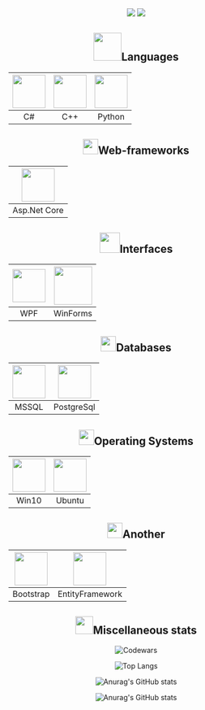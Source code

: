 <!--  Приветствие и направление разработки -->


<div align="center">
  <img src="https://readme-typing-svg.herokuapp.com?size=25&duration=1000&color=16EB00&center=true&vCenter=true&width=25&height=25&lines=%3E"/>
  <img src="https://readme-typing-svg.herokuapp.com?font=Fira+Code&size=25&pause=1000&color=000000&vCenter=true&width=310&height=25&lines=Hi+there%2C+I'm+Dmitrij;Back-end+developer"/>
</div>


<!-- Языки  -->
  
  
<h2 align="center">
  <img width=55px src="https://user-images.githubusercontent.com/86602542/169523990-981beff5-097f-4ba2-af24-fc64a74bfa5e.gif"/>Languages
</h2>
<div align="center">  

  | <img width=65px src="https://user-images.githubusercontent.com/86602542/169523940-1eaa39d9-0dc6-4aa0-9d0b-ac440473a052.png"/> | <img width=65px src="https://user-images.githubusercontent.com/86602542/197863225-493d6828-ecb8-4ddd-8555-0a7b4addc8c4.png"/> | <img width=65px src="https://user-images.githubusercontent.com/86602542/169524407-920644ab-78ee-499d-af82-0a4f38af26b0.png"/> |
  | :-: | :-: | :-: |
  | C# | C++| Python |
  
</div>


<!-- Веб-фреймворки -->


<h2 align="center">
  <img height=30px src="https://user-images.githubusercontent.com/86602542/197358925-81de702b-9efb-4c8a-84cb-35a5a8bfef62.gif"/>Web-frameworks
</h2>
<div align="center">

  | <img width=65px src="https://user-images.githubusercontent.com/86602542/197358883-d3e90aea-6299-4bf6-a05f-86c7a8d68f62.png"/> |
  | :-: |
  | Asp.Net Core |
  
</div>


<!-- Интерфейсы -->


<h2 align="center">
  <img height=40px src="https://user-images.githubusercontent.com/86602542/169526105-70cd46cf-98b7-4547-be82-049d1794357f.gif"/>Interfaces
</h2>
<div align="center">

  | <img width=65px src="https://user-images.githubusercontent.com/86602542/169524774-847a9d66-e57b-48b1-bc04-04263798d7ad.png"/> | <img width=75px src="https://user-images.githubusercontent.com/86602542/217938679-3756572a-fc8c-4bfc-96a5-f3d35884adf9.png"/> |
  | :-: | :-: |
  | WPF | WinForms |
  
</div>


<!-- Базы данных  -->


<h2 align="center">
  <img height=30px src="https://user-images.githubusercontent.com/86602542/169535904-f7b4c627-b7a1-4689-9727-138587107fd5.gif"/>Databases
</h2>
<div align="center">
  
  | <img width=65px src="https://user-images.githubusercontent.com/86602542/169476599-0fbba1f1-a150-47cc-bf24-aa92e4171f7b.png"/> | <img width=65px src="https://user-images.githubusercontent.com/86602542/200839167-c81c3343-1082-42ac-9b7d-ddc2c7184899.png"/> |
  | :-: | :-: |
  | MSSQL | PostgreSql |

</div>


<!--  Операционные системы  -->


<h2 align="center">
  <img height=30px src="https://user-images.githubusercontent.com/86602542/170211393-c0f2dd08-1da7-40cd-bb44-1a3216b4d7ee.gif"/>Operating Systems
</h2>
<div align="center">
  
  | <img width=65px src="https://user-images.githubusercontent.com/86602542/170212088-9b55c4ba-77da-4ca3-97dd-8067e1369d59.png"/> | <img width=65px src="https://user-images.githubusercontent.com/86602542/170211813-77cfbd5f-9829-428a-821a-3db0a2f3d57a.png"/> |
  | :-: | :-: |
  | Win10 | Ubuntu |
  
</div>


<!--  Прочее  -->


<h2 align="center">
  <img height=30px src="https://user-images.githubusercontent.com/86602542/169530095-ed0f5691-96e5-49fb-9122-e62670643361.gif"/>Another
</h2>
<div align="center">
  
  | <img width=65px src="https://user-images.githubusercontent.com/86602542/169539065-c5f1b19c-6ac4-4585-b923-b19fc79690d3.png"/> | <img width=65px src="https://user-images.githubusercontent.com/86602542/203132485-6102f837-e29b-46dc-81ab-1f797a906a60.png"/> |
  | :-: | :-: |
  | Bootstrap | EntityFramework |
  
</div>


<!-- GitHub статистика -->


<h2 align="center">
  <img height="35px" src="https://user-images.githubusercontent.com/86602542/169537286-37882072-0bf6-4153-819d-0da3b5cce4a7.gif">Miscellaneous stats
</h2>
<div align="center">
  
![Codewars](https://www.codewars.com/users/tovDmitrij/badges/large)
  
![Top Langs](https://github-readme-stats.vercel.app/api/top-langs/?username=tovDmitrij&langs_count=9&hide_title=true&count_private=true)  

![Anurag's GitHub stats](https://github-readme-stats.vercel.app/api?username=tovDmitrij&show_icons=true&theme=light&text_color=434d58&hide_title=true) 

![Anurag's GitHub stats](https://github-readme-streak-stats.herokuapp.com/?user=tovdmitrij&count-private=true&theme=light) 
  
</div>

